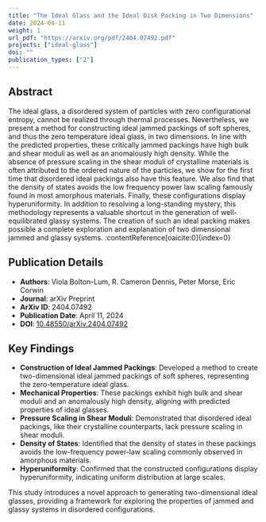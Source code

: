 ```yaml
---
title: "The Ideal Glass and the Ideal Disk Packing in Two Dimensions"
date: 2024-04-11
weight: 1
url_pdf: "https://arxiv.org/pdf/2404.07492.pdf"
projects: ["ideal-glass"]
doi: ""
publication_types: ["2"]
---
```


## Abstract

The ideal glass, a disordered system of particles with zero configurational entropy, cannot be realized through thermal processes. Nevertheless, we present a method for constructing ideal jammed packings of soft spheres, and thus the zero temperature ideal glass, in two dimensions. In line with the predicted properties, these critically jammed packings have high bulk and shear moduli as well as an anomalously high density. While the absence of pressure scaling in the shear moduli of crystalline materials is often attributed to the ordered nature of the particles, we show for the first time that disordered ideal packings also have this feature. We also find that the density of states avoids the low frequency power law scaling famously found in most amorphous materials. Finally, these configurations display hyperuniformity. In addition to resolving a long-standing mystery, this methodology represents a valuable shortcut in the generation of well-equilibrated glassy systems. The creation of such an ideal packing makes possible a complete exploration and explanation of two dimensional jammed and glassy systems. :contentReference[oaicite:0]{index=0}

## Publication Details

- **Authors**: Viola Bolton-Lum, R. Cameron Dennis, Peter Morse, Eric Corwin
- **Journal**: arXiv Preprint
- **ArXiv ID**: 2404.07492
- **Publication Date**: April 11, 2024
- **DOI**: [10.48550/arXiv.2404.07492](https://doi.org/10.48550/arXiv.2404.07492)

## Key Findings

- **Construction of Ideal Jammed Packings**: Developed a method to create two-dimensional ideal jammed packings of soft spheres, representing the zero-temperature ideal glass.
- **Mechanical Properties**: These packings exhibit high bulk and shear moduli and an anomalously high density, aligning with predicted properties of ideal glasses.
- **Pressure Scaling in Shear Moduli**: Demonstrated that disordered ideal packings, like their crystalline counterparts, lack pressure scaling in shear moduli.
- **Density of States**: Identified that the density of states in these packings avoids the low-frequency power-law scaling commonly observed in amorphous materials.
- **Hyperuniformity**: Confirmed that the constructed configurations display hyperuniformity, indicating uniform distribution at large scales.

This study introduces a novel approach to generating two-dimensional ideal glasses, providing a framework for exploring the properties of jammed and glassy systems in disordered configurations.
